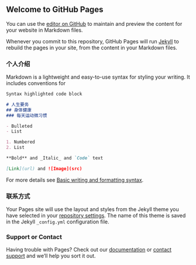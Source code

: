 ## Welcome to GitHub Pages

You can use the [editor on GitHub](https://github.com/soniasun/soniasun.github.io/edit/main/index.md) to maintain and preview the content for your website in Markdown files.

Whenever you commit to this repository, GitHub Pages will run [Jekyll](https://jekyllrb.com/) to rebuild the pages in your site, from the content in your Markdown files.

### 个人介绍 

Markdown is a lightweight and easy-to-use syntax for styling your writing. It includes conventions for

```markdown
Syntax highlighted code block

# 人生要务
## 身体健康
### 每天运动微习惯

- Bulleted
- List

1. Numbered
2. List

**Bold** and _Italic_ and `Code` text

[Link](url) and ![Image](src)
```

For more details see [Basic writing and formatting syntax](https://docs.github.com/en/github/writing-on-github/getting-started-with-writing-and-formatting-on-github/basic-writing-and-formatting-syntax).

### 联系方式 

Your Pages site will use the layout and styles from the Jekyll theme you have selected in your [repository settings](https://github.com/soniasun/soniasun.github.io/settings/pages). The name of this theme is saved in the Jekyll `_config.yml` configuration file.

### Support or Contact

Having trouble with Pages? Check out our [documentation](https://docs.github.com/categories/github-pages-basics/) or [contact support](https://support.github.com/contact) and we’ll help you sort it out.
